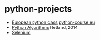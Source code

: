 # python-projects

- [European python class](euro-python) [python-course.eu](https://python-course.eu/)
- [Python Algorithms](python-alogrithms) Hetland, 2014
- [Selenium](selenium)
